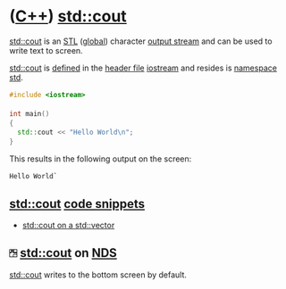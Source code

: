 # ([C++](Cpp.md)) [std::cout](CppStdCout.md)

[std::cout](CppStdCout.md) is an [STL](CppStl.htm) ([global](CppGlobal.md)) character
[output stream](CppStdOstream.md) and can be used to write text to screen.

[std::cout](CppStdCout.md) is [defined](CppDefinition.md) in the [header file](CppHeaderFile.md) [iostream](CppIostreamH.md) and resides is [namespace](CppNamespace.md) [std](CppStd.md).

```c++
#include <iostream>  

int main() 
{   
  std::cout << "Hello World\n"; 
}
```

This results in the following output on the screen:

```
Hello World`
```

## [std::cout](CppStdCout.md) [code snippets](CppCodeSnippets.md)

 * [std::cout on a std::vector](CppCoutVector.md)

## ![NDS](PicNds.png) [std::cout](CppStdCout.md) on [NDS](CppNds.md)

[std::cout](CppStdCout.md) writes to the bottom screen by default.
